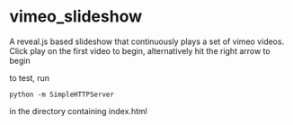 # vimeo_slideshow
A reveal.js based slideshow that continuously plays a set of vimeo videos. Click play on the first video to begin, alternatively hit the right arrow to begin

to test, run 
```
python -m SimpleHTTPServer
```

in the directory containing index.html
